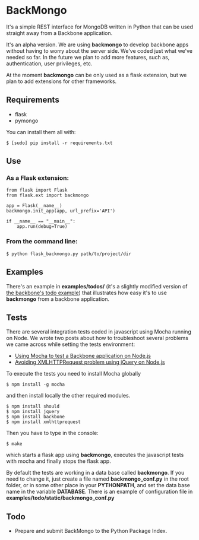 # BackMongo

It's a simple REST interface for MongoDB written in Python that can be used straight away from a Backbone application.

It's an alpha version. We are using **backmongo** to develop backbone apps without having to worry about the server side. We've coded just what we've needed so far. In the future we plan to add more features, such as, authentication, user privileges, etc.

At the moment **backmongo** can be only used as a flask extension, but we plan to add extensions for other frameworks.


## Requirements
* flask
* pymongo

You can install them all with:

    $ [sudo] pip install -r requirements.txt

## Use

### As a Flask extension:

    from flask import Flask
    from flask.ext import backmongo

    app = Flask(__name__)
    backmongo.init_app(app, url_prefix='API')

    if __name__ == "__main__":
        app.run(debug=True)

### From the command line:

    $ python flask_backmongo.py path/to/project/dir


## Examples
There's an example in **examples/todos/** (it's a slightly modified version of [the backbone's todo example][0]) that illustrates how easy it's to use **backmongo** from a backbone application.

## Tests
There are several integration tests coded in javascript using Mocha running on Node.
We wrote two posts about how to troubleshoot several problems we came across while setting the tests environment:

 - [Using Mocha to test a Backbone application on Node.js][1]
 - [Avoiding XMLHTTPRequest problem using jQuery on Node.js][2]

To execute the tests you need to install Mocha globally

    $ npm install -g mocha

and then install locally the other required modules.

    $ npm install should
    $ npm install jquery
    $ npm install backbone
    $ npm install xmlhttprequest

Then you have to type in the console:

    $ make

which starts a flask app using **backmongo**, executes the javascript tests with mocha and finally stops the flask app.

By default the tests are working in a data base called **backmongo**. If you need to change it, just create a file named **backmongo_conf.py** in the root folder, or in some other place in your **PYTHONPATH**, and set the data base name in the variable **DATABASE**. There is an example of configuration file in **examples/todo/static/backmongo_conf.py**

## Todo
* Prepare and submit BackMongo to the Python Package Index.

[0]: http://backbonejs.org/#examples-todos
[1]: http://garajeando.blogspot.com.es/2012/04/using-mocha-to-test-backbone.html
[2]: http://garajeando.blogspot.com.es/2012/06/avoiding-xmlhttprequest-problem-using.html
[3]: http://mochajs.org/
[4]: https://github.com/visionmedia/should.js

